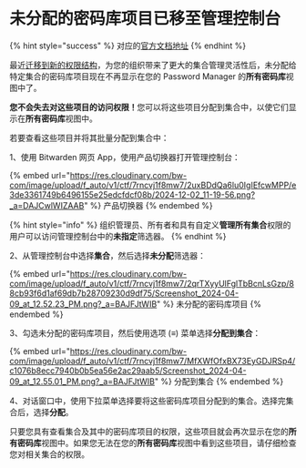 # 未分配的密码库项目已移至管理控制台

{% hint style="success" %}
对应的[官方文档地址](https://bitwarden.com/help/unassigned-vault-items-moved-to-admin-console/)
{% endhint %}

最近[迁移到新的权限结构](../admin-console/manage-shared-items/collections/collection-management.md#collection-management-settings)，为您的组织带来了更大的集合管理灵活性后，未分配给特定集合的密码库项目现在不再显示在您的 Password Manager 的**所有密码库**视图中了。

**您不会失去对这些项目的访问权限！**&#x60A8;可以将这些项目分配到集合中，以使它们显示在**所有密码库**视图中。

若要查看这些项目并将其批量分配到集合中：

1、使用 Bitwarden 网页 App，使用产品切换器打开管理控制台：

{% embed url="https://res.cloudinary.com/bw-com/image/upload/f_auto/v1/ctf/7rncvj1f8mw7/2uxBDdQa6lu0IgIEfcwMPP/e3de3361749b6496155e25edcfdcf08b/2024-12-02_11-19-56.png?_a=DAJCwlWIZAAB" %}
产品切换器
{% endembed %}

{% hint style="info" %}
组织管理员、所有者和具有自定义**管理所有集合**权限的用户可以访问管理控制台中的**未指定**筛选器。
{% endhint %}

2、从管理控制台中选择**集合**，然后选择**未分配**筛选器：

{% embed url="https://res.cloudinary.com/bw-com/image/upload/f_auto/v1/ctf/7rncvj1f8mw7/2qrTXyyUlFglTbBcnLsGzp/88cb93f6d1af69db7b28709230d9df75/Screenshot_2024-04-09_at_12.52.23_PM.png?_a=BAJFJtWIB" %}
未分配的密码库项目
{% endembed %}

3、勾选未分配的密码库项目，然后使用选项 (≡) 菜单选择**分配到集合**：

{% embed url="https://res.cloudinary.com/bw-com/image/upload/f_auto/v1/ctf/7rncvj1f8mw7/MfXWfOfxBX73EyGDJRSp4/c1076b8ecc7940b0b5ea56e2ac29aab5/Screenshot_2024-04-09_at_12.55.01_PM.png?_a=BAJFJtWIB" %}
分配到集合
{% endembed %}

4、对话窗口中，使用下拉菜单选择要将这些密码库项目分配到的集合。选择完集合后，选择**分配**。

只要您具有查看集合及其中的密码库项目的权限，这些项目就会再次显示在您的**所有密码库**视图中。如果您无法在您的**所有密码库**视图中看到这些项目，请仔细检查您对相关集合的权限。
